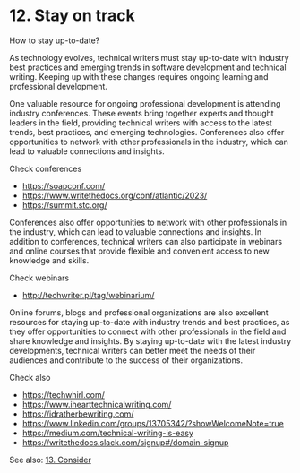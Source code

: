 # 12. Stay on track

How to stay up-to-date?

As technology evolves, technical writers must stay up-to-date with industry best practices and emerging trends in software development and technical writing. Keeping up with these changes requires ongoing learning and professional development.

One valuable resource for ongoing professional development is attending industry conferences. These events bring together experts and thought leaders in the field, providing technical writers with access to the latest trends, best practices, and emerging technologies.
Conferences also offer opportunities to network with other professionals in the industry, which can lead to valuable connections and insights.

Check conferences
- https://soapconf.com/
- https://www.writethedocs.org/conf/atlantic/2023/
- https://summit.stc.org/

Conferences also offer opportunities to network with other professionals in the industry, which can lead to valuable connections and insights. In addition to conferences, technical writers can also participate in webinars and online courses that provide flexible and convenient access to new knowledge and skills.

Check webinars
- http://techwriter.pl/tag/webinarium/

Online forums, blogs and professional organizations are also excellent resources for staying up-to-date with industry trends and best practices, as they offer opportunities to connect with other professionals in the field and share knowledge and insights. By staying up-to-date with the latest industry developments, technical writers can better meet the needs of their audiences and contribute to the success of their organizations.

Check also
- https://techwhirl.com/
- https://www.ihearttechnicalwriting.com/
- https://idratherbewriting.com/
- https://www.linkedin.com/groups/13705342/?showWelcomeNote=true
- https://medium.com/technical-writing-is-easy
- https://writethedocs.slack.com/signup#/domain-signup

See also: [13. Consider](consider.md)
